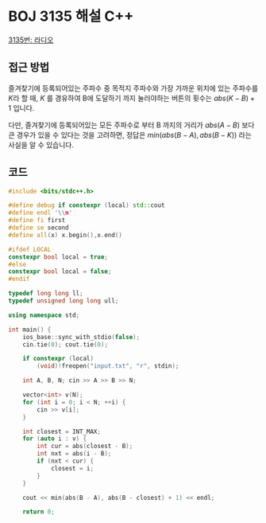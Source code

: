 # BOJ 3135 해설 C++

<!--more-->
[3135번: 라디오](http://boj.kr/3135)

## 접근 방법

즐겨찾기에 등록되어있는 주파수 중 목적지 주파수와 가장 가까운 위치에 있는 주파수를 $K$라 할 때, $K$ 를 경유하여 B에 도달하기 까지 눌러야하는 버튼의 횟수는 $abs(K - B) + 1$ 입니다.

다만, 즐겨찾기에 등록되어있는 모든 주파수로 부터 B 까지의 거리가 $abs(A - B)$ 보다 큰 경우가 있을 수 있다는 것을 고려하면, 정답은 $min(abs(B - A), abs(B - K))$ 라는 사실을 알 수 있습니다.

## 코드

```cpp
#include <bits/stdc++.h>

#define debug if constexpr (local) std::cout
#define endl '\\n'
#define fi first
#define se second
#define all(x) x.begin(),x.end()

#ifdef LOCAL
constexpr bool local = true;
#else
constexpr bool local = false;
#endif

typedef long long ll;
typedef unsigned long long ull;

using namespace std;

int main() {
    ios_base::sync_with_stdio(false);
    cin.tie(0); cout.tie(0);

    if constexpr (local) 
        (void)!freopen("input.txt", "r", stdin);

    int A, B, N; cin >> A >> B >> N;

    vector<int> v(N);
    for (int i = 0; i < N; ++i) {
        cin >> v[i];
    }

    int closest = INT_MAX;
    for (auto i : v) {
        int cur = abs(closest - B);
        int nxt = abs(i - B);
        if (nxt < cur) {
            closest = i;
        }
    }

    cout << min(abs(B - A), abs(B - closest) + 1) << endl;

    return 0;

```
